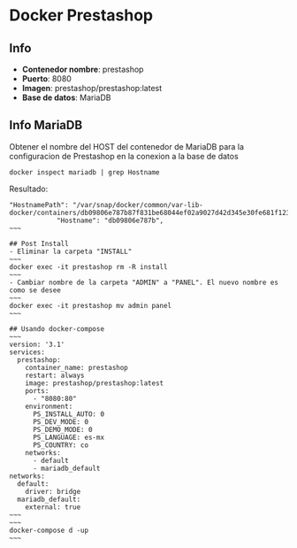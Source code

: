 # Docker Prestashop

## Info
- **Contenedor nombre**: prestashop
- **Puerto**: 8080
- **Imagen**: prestashop/prestashop:latest
- **Base de datos**: MariaDB

## Info MariaDB
Obtener el nombre del HOST del contenedor de MariaDB para la configuracion de Prestashop en la conexion a la base de datos
~~~
docker inspect mariadb | grep Hostname
~~~~
Resultado:
~~~~
"HostnamePath": "/var/snap/docker/common/var-lib-docker/containers/db09806e787b87f831be68044ef02a9027d42d345e30fe681f123a740ac81856/hostname",
            "Hostname": "db09806e787b",
~~~

## Post Install
- Eliminar la carpeta "INSTALL"
~~~
docker exec -it prestashop rm -R install
~~~
- Cambiar nombre de la carpeta "ADMIN" a "PANEL". El nuevo nombre es como se desee 
~~~
docker exec -it prestashop mv admin panel
~~~

## Usando docker-compose
~~~
version: '3.1'
services:
  prestashop:
    container_name: prestashop
    restart: always
    image: prestashop/prestashop:latest
    ports:
      - "8080:80"
    environment:
      PS_INSTALL_AUTO: 0
      PS_DEV_MODE: 0
      PS_DEMO_MODE: 0
      PS_LANGUAGE: es-mx
      PS_COUNTRY: co
    networks:
      - default
      - mariadb_default
networks:
  default:
    driver: bridge
  mariadb_default:
    external: true
~~~
~~~
docker-compose d -up
~~~
